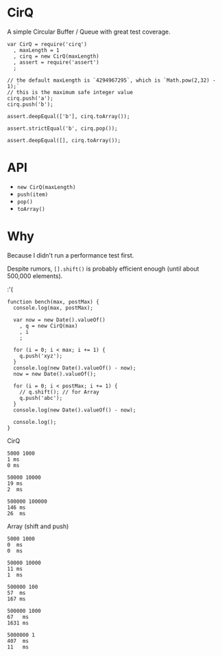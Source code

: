 CirQ
====

A simple Circular Buffer / Queue with great test coverage.

    var CirQ = require('cirq')
      , maxLength = 1
      , cirq = new CirQ(maxLength)
      , assert = require('assert')
      ;

    // the default maxLength is `4294967295`, which is `Math.pow(2,32) - 1);`
    // this is the maximum safe integer value
    cirq.push('a');
    cirq.push('b');

    assert.deepEqual(['b'], cirq.toArray());

    assert.strictEqual('b', cirq.pop());

    assert.deepEqual([], cirq.toArray());

API
===

  * `new CirQ(maxLength)`
  * `push(item)`
  * `pop()`
  * `toArray()`

Why
===

Because I didn't run a performance test first.

Despite rumors, `[].shift()` is probably efficient enough (until about 500,000 elements).

:'(

    function bench(max, postMax) {
      console.log(max, postMax);

      var now = new Date().valueOf()
        , q = new CirQ(max)
        , i
        ;

      for (i = 0; i < max; i += 1) {
        q.push('xyz');
      }
      console.log(new Date().valueOf() - now);
      now = new Date().valueOf();

      for (i = 0; i < postMax; i += 1) {
        // q.shift(); // for Array
        q.push('abc');
      }
      console.log(new Date().valueOf() - now);

      console.log();
    }

CirQ

    5000 1000
    1 ms
    0 ms

    50000 10000
    19 ms
    2  ms

    500000 100000
    146 ms
    26  ms


Array (shift and push)

    5000 1000
    0  ms
    0  ms

    50000 10000
    11 ms
    1  ms

    500000 100
    57  ms
    167 ms

    500000 1000
    67   ms
    1631 ms

    5000000 1
    407  ms
    11   ms
